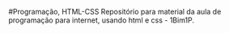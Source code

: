 #Programação, HTML-CSS
Repositório para material da aula de programação para internet, usando html e css - 1Bim1P.
